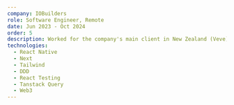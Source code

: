 ```yaml
---
company: IOBuilders
role: Software Engineer, Remote
date: Jun 2023 - Oct 2024
order: 5
description: Worked for the company's main client in New Zealand (Veve), developing important features for different web and mobile applications.
technologies:
  - React Native
  - Next
  - Tailwind
  - DDD
  - React Testing
  - Tanstack Query
  - Web3
---
```

